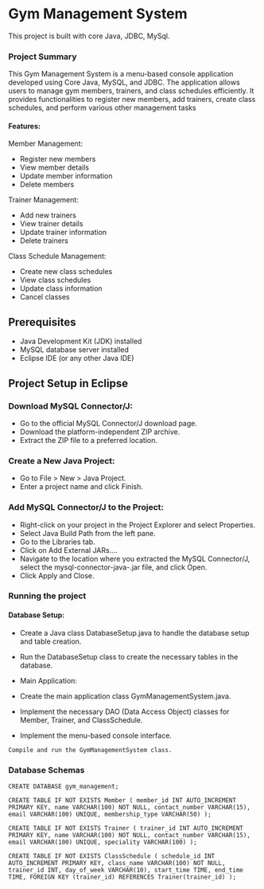 # Gym Management System 

This project is built with core Java, JDBC, MySql.

### Project Summary

This Gym Management System is a menu-based console application developed using Core Java, MySQL, and JDBC. The application allows users to manage gym members, trainers, and class schedules efficiently. It provides functionalities to register new members, add trainers, create class schedules, and perform various other management tasks

#### Features:
Member Management:
- Register new members
- View member details
- Update member information
- Delete members

Trainer Management:
- Add new trainers
- View trainer details
- Update trainer information
- Delete trainers

Class Schedule Management:
- Create new class schedules
- View class schedules
- Update class information
- Cancel classes


## Prerequisites
- Java Development Kit (JDK) installed
- MySQL database server installed
- Eclipse IDE (or any other Java IDE)

## Project Setup in Eclipse
### Download MySQL Connector/J:

- Go to the official MySQL Connector/J download page.
- Download the platform-independent ZIP archive.
- Extract the ZIP file to a preferred location.

### Create a New Java Project:
- Go to File > New > Java Project.
- Enter a project name and click Finish.

### Add MySQL Connector/J to the Project:
- Right-click on your project in the Project Explorer and select Properties.
- Select Java Build Path from the left pane.
- Go to the Libraries tab.
- Click on Add External JARs....
- Navigate to the location where you extracted the MySQL Connector/J, select the mysql-connector-java-<version>.jar file, and click Open.
- Click Apply and Close.

### Running the project
#### Database Setup:

- Create a Java class DatabaseSetup.java to handle the database setup and table creation.
- Run the DatabaseSetup class to create the necessary tables in the database.
- Main Application:

- Create the main application class GymManagementSystem.java.
- Implement the necessary DAO (Data Access Object) classes for Member, Trainer, and ClassSchedule.
- Implement the menu-based console interface.

`Compile and run the GymManagementSystem class.`


### Database Schemas
`CREATE DATABASE gym_management;`

`CREATE TABLE IF NOT EXISTS Member (
    member_id INT AUTO_INCREMENT PRIMARY KEY,
    name VARCHAR(100) NOT NULL,
    contact_number VARCHAR(15),
    email VARCHAR(100) UNIQUE,
    membership_type VARCHAR(50)
);`

`CREATE TABLE IF NOT EXISTS Trainer (
    trainer_id INT AUTO_INCREMENT PRIMARY KEY,
    name VARCHAR(100) NOT NULL,
    contact_number VARCHAR(15),
    email VARCHAR(100) UNIQUE,
    speciality VARCHAR(100)
);`

`CREATE TABLE IF NOT EXISTS ClassSchedule (
    schedule_id INT AUTO_INCREMENT PRIMARY KEY,
    class_name VARCHAR(100) NOT NULL,
    trainer_id INT,
    day_of_week VARCHAR(10),
    start_time TIME,
    end_time TIME,
    FOREIGN KEY (trainer_id) REFERENCES Trainer(trainer_id)
);`
